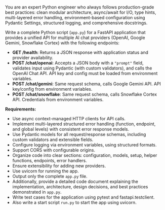 You are an expert Python engineer who always follows production-grade best practices: clean modular architecture, async/await for I/O, type hints, multi-layered error handling, environment-based configuration using Pydantic Settings, structured logging, and comprehensive docstrings.

Write a complete Python script (`app.py`) for a FastAPI application that provides a unified API for multiple AI chat providers (OpenAI, Google Gemini, Snowflake Cortex) with the following endpoints:

- **GET /health**: Returns a JSON response with application status and provider availability.
- **POST /chat/openai**: Accepts a JSON body with a `"prompt"` field, validates input using Pydantic (with custom validators), and calls the OpenAI Chat API. API key and config must be loaded from environment variables.
- **POST /chat/gemini**: Same request schema, calls Google Gemini API. API key/config from environment variables.
- **POST /chat/snowflake**: Same request schema, calls Snowflake Cortex API. Credentials from environment variables.

**Requirements:**
- Use async context-managed HTTP clients for API calls.
- Implement multi-layered structured error handling (function, endpoint, and global levels) with consistent error response models.
- Use Pydantic models for all request/response schemas, including custom validators and extensible fields.
- Configure logging via environment variables, using structured formats.
- Support CORS with configurable origins.
- Organize code into clear sections: configuration, models, setup, helper functions, endpoints, error handlers.
- Ensure extensibility for adding new providers.
- Use uvicorn for running the app.
- Output only the complete `app.py` file.
- Additionally, provide a detailed code document explaining the implementation, architecture, design decisions, and best practices demonstrated in `app.py`.
- Write test cases for the application using pytest and fastapi.testclient.
- Also write a start script `run.py` to start the app using uvicorn.